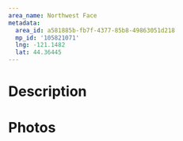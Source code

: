 ```yaml
---
area_name: Northwest Face
metadata:
  area_id: a581885b-fb7f-4377-85b8-49863051d218
  mp_id: '105821071'
  lng: -121.1482
  lat: 44.36445
---
```

# Description

# Photos

